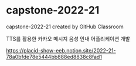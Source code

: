 # capstone-2022-21
capstone-2022-21 created by GitHub Classroom

TTS를 활용한 카카오 메시지 음성 안내 어플리케이션 개발

https://placid-show-eeb.notion.site/2022-21-78a0bfde78e5444bb888ed8838c8fad1
